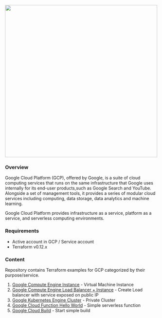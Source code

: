 <img width="500" src="https://cloud.google.com/_static/87a95081a4/images/cloud/cloud-logo.svg">

### Overview

Google Cloud Platform (GCP), offered by Google, is a suite of cloud computing services that runs on the same infrastructure that Google uses internally for its end-user products,such as Google Search and YouTube. Alongside a set of management tools, it provides a series of modular cloud services including computing, data storage, data analytics and machine learning.

Google Cloud Platform provides infrastructure as a service, platform as a service, and serverless computing environments.

### Requirements

- Active account in GCP / Service account
- Terraform v0.12.x

### Content

Repository contains Terraform examples for GCP categorized by their purpose/service.

1. [Google Compute Engine Instance](https://github.com/innovation-lab-prague/gcp-terraform/01-gce-instance) - Virtual Machine Instance
2. [Google Compute Engine Load Balancer + Instance](https://github.com/innovation-lab-prague/gcp-terraform/02-load-balancer) - Create Load balancer with service exposed on public IP
3. [Google Kubernetes Engine Cluster](https://github.com/innovation-lab-prague/gcp-terraform/02-gke-cluster) - Private Cluster
4. [Google Cloud Function Hello World](https://github.com/innovation-lab-prague/gcp-terraform/03-cloud-function) - Simple serverless function
5. [Google Cloud Build](https://github.com/innovation-lab-prague/gcp-terraform/04-cloud-build) - Start simple build
